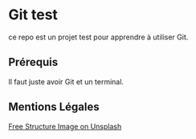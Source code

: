 # Git test

ce repo est un projet test pour apprendre à utiliser Git.

## Prérequis

Il faut juste avoir Git et un terminal.

## Mentions Légales

[Free Structure Image on Unsplash](https://unsplash.com/photos/Ra4comqu9KA)